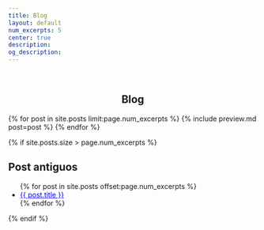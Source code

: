 ```yaml
---
title: Blog
layout: default
num_excerpts: 5
center: true
description: 
og_description: 
---	
```

<style>
    a{
        color:blue;
    }
</style>
<br>
<h2 style="text-align:center" title="herramientas eléctricas">Blog</h2>
{% for post in site.posts limit:page.num_excerpts %}
{% include preview.md post=post %}
{% endfor %}

{% if site.posts.size > page.num_excerpts %}

## Post antiguos

<ul>
    {% for post in site.posts offset:page.num_excerpts %}
        <li><a class="btn btn-primary" href="{{ post.url }}" role="button" title="{{ post.title }}">{{ post.title }}</a></li>
    {% endfor %}
</ul>
{% endif %}